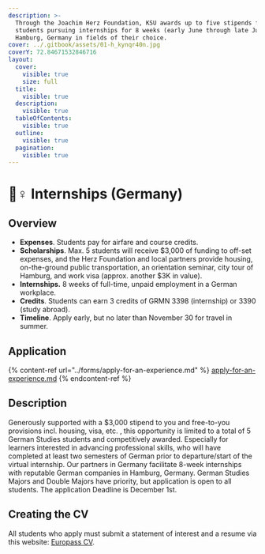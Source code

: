 ```yaml
---
description: >-
  Through the Joachim Herz Foundation, KSU awards up to five stipends for
  students pursuing internships for 8 weeks (early June through late July) in
  Hamburg, Germany in fields of their choice.
cover: ../.gitbook/assets/01-h_kynqr40n.jpg
coverY: 72.84671532846716
layout:
  cover:
    visible: true
    size: full
  title:
    visible: true
  description:
    visible: true
  tableOfContents:
    visible: true
  outline:
    visible: true
  pagination:
    visible: true
---
```


# 👷♀ Internships (Germany)

## Overview <a href="#block-8de578d369a5442283b30ea96f96a689" id="block-8de578d369a5442283b30ea96f96a689"></a>

* **Expenses**. Students pay for airfare and course credits.
* **Scholarships**. Max. 5 students will receive $3,000 of funding to off-set expenses, and the Herz Foundation and local partners provide housing, on-the-ground public transportation, an orientation seminar, city tour of Hamburg, and work visa (approx. another $3K in value).
* **Internships.** 8 weeks of full-time, unpaid employment in a German workplace.
* **Credits**. Students can earn 3 credits of GRMN 3398 (internship) or 3390 (study abroad).
* **Timeline**. Apply early, but no later than November 30 for travel in summer.

## Application <a href="#block-3363568cbd514e7db4048664e47c4e41" id="block-3363568cbd514e7db4048664e47c4e41"></a>

{% content-ref url="../forms/apply-for-an-experience.md" %}
[apply-for-an-experience.md](../forms/apply-for-an-experience.md)
{% endcontent-ref %}

## Description <a href="#block-be4c70b785c345e186e07f93777353b9" id="block-be4c70b785c345e186e07f93777353b9"></a>

Generously supported with a $3,000 stipend to you and free-to-you provisions incl. housing, visa, etc. , this opportunity is limited to a total of 5 German Studies students and competitively awarded. Especially for learners interested in advancing professional skills, who will have completed at least two semesters of German prior to departure/start of the virtual internship. Our partners in Germany facilitate 8-week internships with reputable German companies in Hamburg, Germany. German Studies Majors and Double Majors have priority, but application is open to all students. The application Deadline is December 1st.

## Creating the CV <a href="#block-3057ed985c514ae685cf1c4a53117313" id="block-3057ed985c514ae685cf1c4a53117313"></a>

All students who apply must submit a statement of interest and a resume via this website: [Europass CV](https://europa.eu/europass/en/create-europass-cv).
